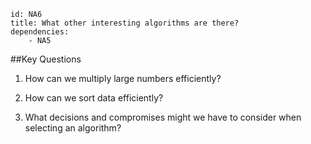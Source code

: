 ````
id: NA6
title: What other interesting algorithms are there?
dependencies: 
    - NA5
````
##Key Questions

1. How can we multiply large numbers efficiently?

1. How can we sort data efficiently?

1. What decisions and compromises might we have to consider when selecting an algorithm?

